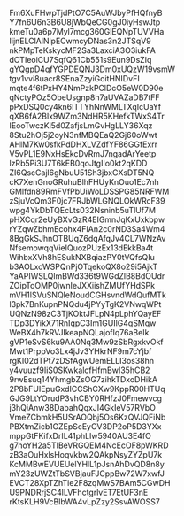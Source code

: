 Fm6XuFHwpTjdPtO7C5AuWJbyPfHQfnyB
Y7fn6U6n3B6U8jWbQeCG0gJ0iyHswJtp
kmeTu0a6p7Myl7mcg360GlEQNpTUVVHa
IijnELClAlNlpECwmcyDNas3n2JTSqV9
nkPMpTeKskycMF2Sa3LaxciA3O3iukFA
dOTIeoiCU7SqfQ61Cb551s9Eun9DsZIq
gYQgpD4qfYGPDEQNJ3Dm0xUQzW19vsmW
tgv1vvi8uacr8SEnaZzyiGoitHNIDvFI
mqte4f6tPxHY4NmPzkPClDcO5eW0D90e
qNctyPOz5ObeUsgnp8h7aUVAZaDB7tFF
pPxDSQ0cy4kn6ITTYhNnWMLTXqIcUaYf
qXB6fA2Blx9WZm3NdHR5KHefkTWxS4Tr
IEooTwczKl5d0ZafjsLmGvHgLLY36Xqz
8Stu2hOj5j2oyN3nfMBQEaQ2Gj60oWwt
AHlM7Kw0sfkPdDHXLVZdfYF86GGfExrr
V5vPL1E9NxHsEkcDvRmJ7ngadArYeetp
lzRb5Pi3U7T6kEB0qoJtgIIo0kt2qKDD
ZI6QscCajl6gNbuU51Sh3jbxCXsDT5NQ
cK7XenGnoGRuhuBlhFHUyKnOuo1Ec7nh
GMlfdn89RmFVfPbUiWoLDSSPG85NRFWM
zSjuVcQm3F0jc7FRJbWLGNQLOkWRcF39
wpg4YkDbTQEcLts032Nsninb5uTlUf7M
pHXCqr2eUyBXvGzR4EIGmnJqKxUxkbpw
rYZqwZbhmEcohx4FIAn2c0rND3Sa4Wm4
8BgGkSJhnOTBUqZ6dqAfqJv4CL7WNzAv
NfsemowqqVieIQuozPUzEx13dEkkBa4t
WihbxXVh8hESukNXBqiazPY0tVQfsQIu
b3AOLxoWSPQnPjOTqekoQX8o29i5AjkT
YaAPIWSLQlmBWd336t9WGdZlB8BdOUdr
ZOipToOMP0jwnIeJXXiishZMUfYHdSPk
mVH1lSVuSNQleNoudCGHsvndWdQufMTk
l3pk7BnKupnPNQdu4jPYyTgK2VNwqWPt
UQNzN98zC3TjKOktJFLpN4pLphYQayEF
TDp3DYikX71RnIqpC3Im1GUIlG4qSMqw
WeBX4h7kRVJIkeapNQLajofIq76aBeIk
gVP1eSvS6ku9AA0Nq3Mw9zSbRgxkvOkf
Mwt1PrppVo3Lx4jJv3YHkrNF9m7cYjbf
rgKI02dTPt7zDSfAgwUemELLI3os38hn
y4vuuzf9IiS0SKwkalcfHfmBwI35hCB2
9rwEsuq14YhmgbZsOG7zihkTDxoDHikA
2P8bFUIEpuGxdICCShCXw9KppR00HTUq
GJG9LtYOrudP3vhCBY0RHfzJ0Fmewvcg
j3hQiAnw38DabahQqxJI4GkIeV57RVbO
VmeZCbmkH5USrAOQbj5Os6KzQVJQFiNb
PBXtmZicb1GZEpScEyOV3DP2oP5D3YXx
mppGtFKifxDrIL41phLlw5940AU3E4fO
g7noYH2a5TIBeVRGQEM4NcEcOF8pWKRD
zB3aOuHxlsHoqvkbw2QAkpNsyZYZpU7k
KcMMBwEVUEUelYHlL1pJsnAhDvQD8n8y
mY23zUWZtTbSVBjauFJCppBw72W7xwfJ
EVCT28XpTZhTie2F8zqMwS7BAm5CGwDH
U9PNDRrjSC4lLVFhctgrlvET7EtUF3nE
rKtsKLH9VcBIbWA4vLpZzy2SsvAWOSS7
